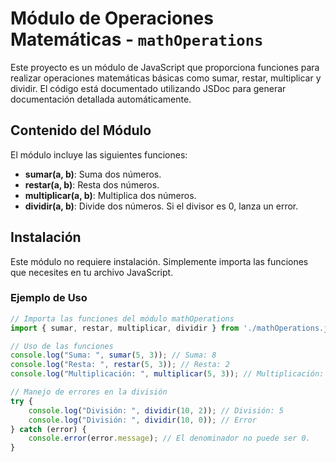 # Módulo de Operaciones Matemáticas - `mathOperations`

Este proyecto es un módulo de JavaScript que proporciona funciones para realizar operaciones matemáticas básicas como sumar, restar, multiplicar y dividir. El código está documentado utilizando JSDoc para generar documentación detallada automáticamente.

## Contenido del Módulo

El módulo incluye las siguientes funciones:

- **sumar(a, b)**: Suma dos números.
- **restar(a, b)**: Resta dos números.
- **multiplicar(a, b)**: Multiplica dos números.
- **dividir(a, b)**: Divide dos números. Si el divisor es 0, lanza un error.

## Instalación

Este módulo no requiere instalación. Simplemente importa las funciones que necesites en tu archivo JavaScript.

### Ejemplo de Uso

```javascript
// Importa las funciones del módulo mathOperations
import { sumar, restar, multiplicar, dividir } from './mathOperations.js';

// Uso de las funciones
console.log("Suma: ", sumar(5, 3)); // Suma: 8
console.log("Resta: ", restar(5, 3)); // Resta: 2
console.log("Multiplicación: ", multiplicar(5, 3)); // Multiplicación: 15

// Manejo de errores en la división
try {
    console.log("División: ", dividir(10, 2)); // División: 5
    console.log("División: ", dividir(10, 0)); // Error
} catch (error) {
    console.error(error.message); // El denominador no puede ser 0.
}
